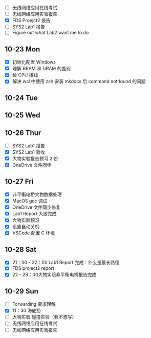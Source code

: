 - [ ] 无线网络应用在线考试
- [ ] 无线网络应用实验报告
- [x] FDS Proejct2 报告
- [ ] SYS2 Lab1 报告
- [ ] Figure out what Lab2 want me to do

## 10-23 Mon

- [x] 初始化配置 Windows
- [x] 理解 BRAM 和 DRAM 的差别
- [x] 给 CPU 接线
- [x] 解决 wsl 中使用 zsh 安装 mkdocs 后 command not found 的问题

## 10-24 Tue

## 10-25 Wed

## 10-26 Thur

- [ ] SYS2 Lab1 报告
- [x] SYS2 Lab1 验收
- [x] 大物实验报告预习 2 份
- [x] OneDrive 文件同步

## 10-27 Fri

- [x] 非平衡电桥大物数据处理
- [x] MacOS gcc 调试
- [x] OneDrive 文件同步修复
- [x] Lab1 Report 大致完成
- [x] 大物实验预习
- [x] 设置自动关机
- [x] VSCode 配置 C 环境

## 10-28 Sat

- [x] 21：00 - 22：00 Lab1 Report 完成：什么是最长路径
- [x] FDS project2 report
- [x] 22 - 23：00大物实验非平衡电桥报告完成

## 10-29 Sun

- [ ] Forwarding 要求理解
- [x] 11：30 海底捞
- [ ] 大物实验 碰撞实验（我不想写）
- [ ] 无线网络应用在线考试
- [ ] 无线网络应用实验报告